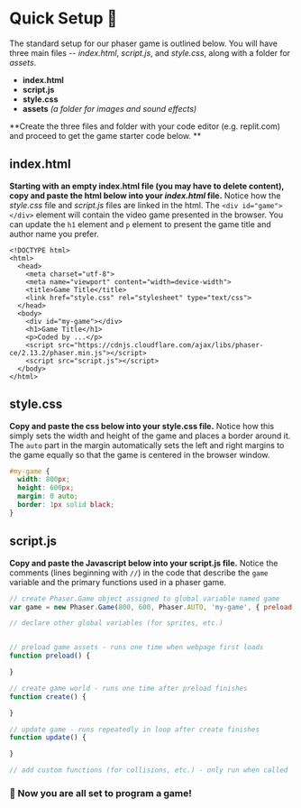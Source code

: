 # Quick Setup 🚀

The standard setup for our phaser game is outlined below. You will have three main files -- _index.html_, _script.js_, and _style.css_, along with a folder for _assets_.

* **index.html**
* **script.js**
* **style.css**
* **assets** _(a folder for images and sound effects)_

**Create the three files and folder with your code editor (e.g. replit.com) and proceed to get the game starter code below. **

## index.html

**Starting with an empty index.html file (you may have to delete content), copy and paste the html below into your **_index.html_** file.** Notice how the _style.css_ file and _script.js_ files are linked in the html. The `<div id="game"></div>` element will contain the video game presented in the browser. You can update the `h1` element and `p` element to present the game title and author name you prefer.

```markup
<!DOCTYPE html>
<html>
  <head>
    <meta charset="utf-8">
    <meta name="viewport" content="width=device-width">
    <title>Game Title</title>
    <link href="style.css" rel="stylesheet" type="text/css">
  </head>
  <body>
    <div id="my-game"></div>
    <h1>Game Title</h1>
    <p>Coded by ...</p>
    <script src="https://cdnjs.cloudflare.com/ajax/libs/phaser-ce/2.13.2/phaser.min.js"></script>
    <script src="script.js"></script>
  </body>
</html>
```

## style.css

**Copy and paste the css below into your style.css file.** Notice how this simply sets the width and height of the game and places a border around it. The `auto` part in the margin automatically sets the left and right margins to the game equally so that the game is centered in the browser window.

```css
#my-game {
  width: 800px;
  height: 600px;
  margin: 0 auto;
  border: 1px solid black;
}
```

## script.js

**Copy and paste the Javascript below into your script.js file.** Notice the comments (lines beginning with `//`) in the code that describe the `game` variable and the primary functions used in a phaser game.

```javascript
// create Phaser.Game object assigned to global variable named game
var game = new Phaser.Game(800, 600, Phaser.AUTO, 'my-game', { preload: preload, create: create, update: update });

// declare other global variables (for sprites, etc.)


// preload game assets - runs one time when webpage first loads
function preload() {

}

// create game world - runs one time after preload finishes
function create() {

}

// update game - runs repeatedly in loop after create finishes
function update() {

}

// add custom functions (for collisions, etc.) - only run when called
```

### 🎉 Now you are all set to program a game!

